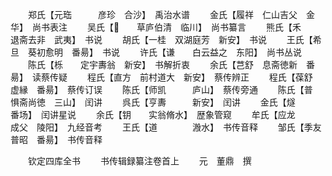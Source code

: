<!-- { "loadSidebar": true } -->
　　郑氏【元珤　　　彦珍　合沙】　禹治水谱
　　金氏【履祥　仁山吉父　金华】　尚书表注
　　吴氏【　　草庐伯清　临川】　尚书纂言
　　熊氏【禾　　退斋去非　武夷】　书说
　　胡氏【一桂　双湖庭芳　新安】　书说
　　王氏【希旦　葵初愈明　番昜】　书说
　　许氏【谦　　白云益之　东阳】　尚书丛说
　　陈氏【栎　　定宇夀翁　新安】　书解折衷
　　余氏【芑舒　息斋徳新　番昜】　读蔡传疑
　　程氏【直方　前村道大　新安】　蔡传辨正
　　程氏【葆舒　　　虚縁　番昜】　蔡传订误
　　陈氏【师凯　　　庐山】　蔡传旁通
　　陈氏【普　　惧斋尚徳　三山】　闰讲
　　呉氏【亨夀　　　新安】　闰讲
　　金氏【燧　　　　番场】　闰讲星说
　　余氏【钥　　实翁脩水】　歴象管窥
　　牟氏【应龙　　　成父　陵阳】　九经音考
　　王氏【道　　　　溵水】　书传音释
　　邹氏【季友　　　普昭　番昜】　书传音释

　　钦定四库全书
　　书传辑録纂注卷首上
　　元　董鼎　撰
